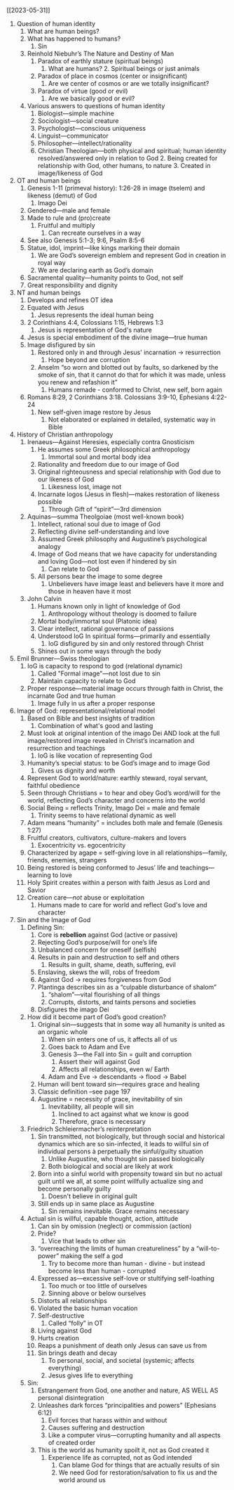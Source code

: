 [[2023-05-31]]

1. Question of human identity
	1. What are human beings? 
	2. What has happened to humans?
		1. Sin
	3. Reinhold Niebuhr’s The Nature and Destiny of Man
		1. Paradox of earthly stature (spiritual beings)
			1. What are humans?
				2. Spiritual beings or just animals
		2. Paradox of place in cosmos (center or insignificant)
			1. Are we center of cosmos or are we totally insignificant?
		3. Paradox of virtue (good or evil)
			1. Are we basically good or evil?
	4. Various answers to questions of human identity
		1. Biologist—simple machine
		2. Sociologist—social creature
		3. Psychologist—conscious uniqueness
		4. Linguist—communicator
		5. Philosopher—intellect/rationality
		6. Christian Theologian—both physical and spiritual; human identity resolved/answered only in relation to God
			2. Being created for relationship with God, other humans, to nature
			3. Created in image/likeness of God
2. OT and human beings 
	1. Genesis 1-11 (primeval history): 1:26-28 in image (tselem) and likeness (demut) of God
		1. Imago Dei
	2. Gendered—male and female
	3. Made to rule and (pro)create
		1. Fruitful and multiply
			1. Can recreate ourselves in a way
	4. See also Genesis 5:1-3; 9:6, Psalm 8:5-6
	5. Statue, idol, imprint—like kings marking their domain
		1. We are God’s sovereign emblem and represent God in creation in royal way
		2. We are declaring earth as God’s domain
	6. Sacramental quality—humanity points to God, not self
	7. Great responsibility and dignity
3. NT and human beings
	1. Develops and refines OT idea
	2. Equated with Jesus
		1. Jesus represents the ideal human being
	3. 2 Corinthians 4:4, Colossians 1:15, Hebrews 1:3
		1. Jesus is representation of God's nature
	4. Jesus is special embodiment of the divine image—true human
	5. Image disfigured by sin
		1. Restored only in and through Jesus' incarnation -> resurrection
			1. Hope beyond are corruption
		2. Anselm “so worn and blotted out by faults, so darkened by the smoke of sin, that it cannot do that for which it was made, unless you renew and refashion it”
			1. Humans remade - conformed to Christ, new self, born again
	6. Romans 8:29, 2 Corinthians 3:18. Colossians 3:9-10, Ephesians 4:22-24
		1. New self-given image restore by Jesus
			1. Not elaborated or explained in detailed, systematic way in Bible
4. History of Christian anthropology
	1. Irenaeus—Against Heresies, especially contra Gnosticism
		1. He assumes some Greek philosophical anthropology
			1. Immortal soul and mortal body idea
		2. Rationality and freedom due to our image of God
		3. Original righteousness and special relationship with God due to our likeness of God
			1. Likesness lost, image not
		4. Incarnate logos (Jesus in flesh)—makes restoration of likeness possible
			1. Through Gift of “spirit”—3rd dimension
	2. Aquinas—summa Theolgoiae (most well-known book)
		1. Intellect, rational soul due to image of God
		2. Reflecting divine self-understanding and love
		3. Assumed Greek philosophy and Augustine’s psychological analogy
		4. Image of God means that we have capacity for understanding and loving God—not lost even if hindered by sin
			1. Can relate to God
		5. All persons bear the image to some degree
			1. Unbelievers have image least and believers have it more and those in heaven have it most
	3. John Calvin
		1. Humans known only in light of knowledge of God
			1. Anthropology without theology is doomed to failure
		2. Mortal body/immortal soul (Platonic idea)
		3. Clear intellect, rational governance of passions
		4. Understood IoG In spiritual forms—primarily and essentially
			1. IoG disfigured by sin and only restored through Christ
		5. Shines out in some ways through the body
5. Emil Brunner—Swiss theologian
	1. IoG is capacity to respond to god (relational dynamic)
		1. Called "Formal image"—not lost due to sin
		2. Maintain capacity to relate to God
	2. Proper response—material image occurs through faith in Christ, the incarnate God and true human
		1. Image fully in us after a proper response 
6. Image of God: representational/relational model 
	1. Based on Bible and best insights of tradition
		1. Combination of what's good and lasting
	2. Must look at original intention of the imago Dei AND look at the full image/restored image revealed in Christ’s incarnation and resurrection and teachings
		1. IoG is like vocation of representing God
	3. Humanity’s special status: to be God’s image and to image God
		1. Gives us dignity and worth
	4. Represent God to world/nature: earthly steward, royal servant, faithful obedience
	5. Seen through Christians = to hear and obey God’s word/will for the world, reflecting God’s character and concerns into the world
	6. Social Being = reflects Trinity, Imago Dei = male and female
		1. Trinity seems to have relational dynamic as well
	7. Adam means “humanity” = includes both male and female (Genesis 1:27)
	8. Fruitful creators, cultivators, culture-makers and lovers
		1. Exocentricity vs. egocentricity
	9. Characterized by agape = self-giving love in all relationships—family, friends, enemies, strangers
	10. Being restored is being conformed to Jesus’ life and teachings—learning to love
	11. Holy Spirit creates within a person with faith Jesus as Lord and Savior
	12. Creation care—*not* abuse or exploitation
		1. Humans made to care for world and reflect God's love and character
7. Sin and the Image of God
	1. Defining Sin:
		1. Core is **rebellion** against God (active or passive)
		2. Rejecting God’s purpose/will for one’s life
		3. Unbalanced concern for oneself (selfish)
		4. Results in pain and destruction to self and others
			1. Results in guilt, shame, death, suffering, evil
		5. Enslaving, skews the will, robs of freedom
		6. Against God -> requires forgiveness from God
		7. Plantinga describes sin as a “culpable disturbance of shalom”
			1. “shalom”—vital flourishing of all things
			2. Corrupts, distorts, and taints persons and societies
		8. Disfigures the imago Dei
	2. How did it become part of God’s good creation?
		1. Original sin—suggests that in some way all humanity is united as an organic whole
			1. When sin enters one of us, it affects all of us
			2. Goes back to Adam and Eve
			3. Genesis 3—the Fall into Sin = guilt and corruption
				1. Assert their will against God
				2. Affects all relationships, even w/ Earth
			4. Adam and Eve -> descendants -> flood -> Babel
		2. Human will bent toward sin—requires grace and healing
		3. Classic definition –see page 197
		4. Augustine = necessity of grace, inevitability of sin
			1. Inevitability, all people will sin
				1. Inclined to act against what we know is good
				2. Therefore, grace is necessary
	3. Friedrich Schleiermacher’s reinterpretation
		1. Sin transmitted, not biologically, but through social and historical dynamics which are so sin-infected, it leads to willful sin of individual persons à perpetually the sinful/guilty situation
			1. Unlike Augustine, who thought sin passed biologically
			2. Both biological and social are likely at work
		2. Born into a sinful world with propensity toward sin but no actual guilt until we all, at some point willfully actualize sing and become personally guilty
			1. Doesn't believe in original guilt
		3. Still ends up in same place as Augustine
			1. Sin remains inevitable. Grace remains necessary
	4. Actual sin is willful, capable thought, action, attitude
		1. Can sin by omission (neglect) or commission (action)
		2. Pride?
			1. Vice that leads to other sin
		3. “overreaching the limits of human creatureliness” by a “will-to-power” making the self a god
			1. Try to become more than human - divine - but instead become less than human - corrupted
		4. Expressed as—excessive self-love or stultifying self-loathing
			1. Too much or too little of ourselves
			2. Sinning above or below ourselves
		5. Distorts all relationships
		6. Violated the basic human vocation
		7. Self-destructive
			1. Called “folly” in OT
		8. Living against God
		9. Hurts creation
		10. Reaps a punishment of death only Jesus can save us from
		11. Sin brings death and decay
			1. To personal, social, and societal (systemic; affects everything)
			2. Jesus gives life to everything
	5. Sin:
		1. Estrangement from God, one another and nature, AS WELL AS personal disintegration
		2. Unleashes dark forces “principalities and powers” (Ephesians 6:12)
			1. Evil forces that harass within and without
			2. Causes suffering and destruction
			3. Like a computer virus—corrupting humanity and all aspects of created order
		3. This is the world as humanity spoilt it, not as God created it
			1. Experience life as corrupted, not as God intended 
				1. Can blame God for things that are actually results of sin
				2. We need God for restoration/salvation to fix us and the world around us